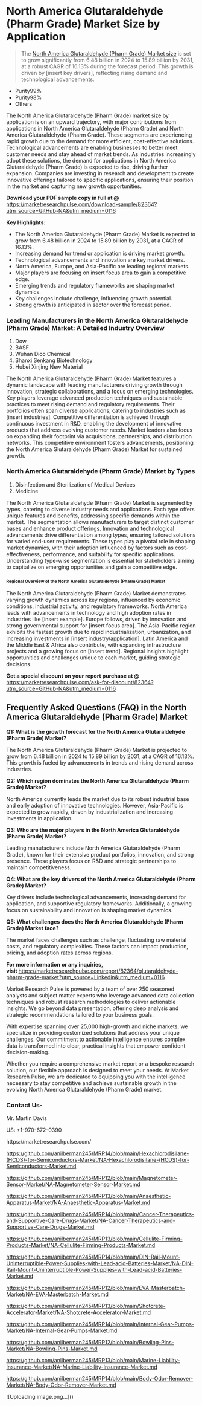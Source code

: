 <h1>North America Glutaraldehyde (Pharm Grade) Market&nbsp;Size by Application</h1><blockquote><p>The <a href="https://marketresearchpulse.com/download-sample/82364?utm_source=GitHub-NA&amp;utm_medium=0116">North America Glutaraldehyde (Pharm Grade) Market size</a> is set to grow significantly from 6.48 billion in 2024 to 15.89 billion by 2031, at a robust CAGR of 16.13% during the forecast period. This growth is driven by [insert key drivers], reflecting rising demand and technological advancements.</p></blockquote><ul><li>Purity99%<li> Purity98%<li> Others</li></ul><p>The North America Glutaraldehyde (Pharm Grade) market size by application is on an upward trajectory, with major contributions from applications in North America Glutaraldehyde (Pharm Grade) and North America Glutaraldehyde (Pharm Grade). These segments are experiencing rapid growth due to the demand for more efficient, cost-effective solutions. Technological advancements are enabling businesses to better meet customer needs and stay ahead of market trends. As industries increasingly adopt these solutions, the demand for applications in North America Glutaraldehyde (Pharm Grade) is expected to rise, driving further expansion. Companies are investing in research and development to create innovative offerings tailored to specific applications, ensuring their position in the market and capturing new growth opportunities.</p><p><strong>Download your PDF sample copy in full at @ </strong><a href="https://marketresearchpulse.com/download-sample/82364?utm_source=GitHub-NA&amp;utm_medium=0116">https://marketresearchpulse.com/download-sample/82364?utm_source=GitHub-NA&amp;utm_medium=0116</a></p><p><strong>Key Highlights: </strong></p><ul><li>The North America Glutaraldehyde (Pharm Grade) Market is expected to grow from 6.48 billion in 2024 to 15.89 billion by 2031, at a CAGR of 16.13%.</li><li>Increasing demand for trend or application is driving market growth.</li><li>Technological advancements and innovation are key market drivers.</li><li>North America, Europe, and Asia-Pacific are leading regional markets.</li><li>Major players are focusing on insert focus area to gain a competitive edge.</li><li>Emerging trends and regulatory frameworks are shaping market dynamics.</li><li>Key challenges include challenge, influencing growth potential.</li><li>Strong growth is anticipated in sector over the forecast period.</li></ul><h3>Leading Manufacturers in the North America Glutaraldehyde (Pharm Grade) Market: A Detailed Industry Overview</h3><ol><li>Dow</li><li>BASF</li><li>Wuhan Dico Chemical</li><li>Shanxi Senkang Biotechnology</li><li>Hubei Xinjing New Material</li></ol><div class="flex max-w-full flex-col flex-grow"><div class="min-h-8 text-message flex w-full flex-col items-end gap-2 whitespace-normal break-words [.text-message+&amp;]:mt-5" dir="auto" data-message-author-role="assistant" data-message-id="fd8432e4-4910-450d-b182-61b7bfb0a01f" data-message-model-slug="gpt-4o"><div class="flex w-full flex-col gap-1 empty:hidden first:pt-[3px]"><div class="markdown prose w-full break-words dark:prose-invert light"><p>The North America Glutaraldehyde (Pharm Grade) Market features a dynamic landscape with leading manufacturers driving growth through innovation, strategic collaborations, and a focus on emerging technologies. Key players leverage advanced production techniques and sustainable practices to meet rising demand and regulatory requirements. Their portfolios often span diverse applications, catering to industries such as [insert industries]. Competitive differentiation is achieved through continuous investment in R&amp;D, enabling the development of innovative products that address evolving customer needs. Market leaders also focus on expanding their footprint via acquisitions, partnerships, and distribution networks. This competitive environment fosters advancements, positioning the North America Glutaraldehyde (Pharm Grade) Market for sustained growth.</p></div></div></div></div><h3>North America Glutaraldehyde (Pharm Grade) Market by Types</h3><ol><li>Disinfection and Sterilization of Medical Devices<li> Medicine</li></ol><div class="flex max-w-full flex-col flex-grow"><div class="min-h-8 text-message flex w-full flex-col items-end gap-2 whitespace-normal break-words [.text-message+&amp;]:mt-5" dir="auto" data-message-author-role="assistant" data-message-id="084470be-0bb7-4664-bddf-5156b4f41249" data-message-model-slug="gpt-4o-mini"><div class="flex w-full flex-col gap-1 empty:hidden first:pt-[3px]"><div class="markdown prose w-full break-words dark:prose-invert light"><p>The North America Glutaraldehyde (Pharm Grade) Market is segmented by types, catering to diverse industry needs and applications. Each type offers unique features and benefits, addressing specific demands within the market. The segmentation allows manufacturers to target distinct customer bases and enhance product offerings. Innovation and technological advancements drive differentiation among types, ensuring tailored solutions for varied end-user requirements. These types play a pivotal role in shaping market dynamics, with their adoption influenced by factors such as cost-effectiveness, performance, and suitability for specific applications. Understanding type-wise segmentation is essential for stakeholders aiming to capitalize on emerging opportunities and gain a competitive edge.</p></div></div></div></div><h3><span style="font-size: 11px;">Regional Overview of the North America Glutaraldehyde (Pharm Grade) Market</span></h3><div class="flex max-w-full flex-col flex-grow"><div class="min-h-8 text-message flex w-full flex-col items-end gap-2 whitespace-normal break-words [.text-message+&amp;]:mt-5" dir="auto" data-message-author-role="assistant" data-message-id="e9038762-ce64-4e30-91c9-9bd413514231" data-message-model-slug="gpt-4o-mini"><div class="flex w-full flex-col gap-1 empty:hidden first:pt-[3px]"><div class="markdown prose w-full break-words dark:prose-invert light"><p>The North America Glutaraldehyde (Pharm Grade) Market demonstrates varying growth dynamics across key regions, influenced by economic conditions, industrial activity, and regulatory frameworks. North America leads with advancements in technology and high adoption rates in industries like [insert example]. Europe follows, driven by innovation and strong governmental support for [insert focus area]. The Asia-Pacific region exhibits the fastest growth due to rapid industrialization, urbanization, and increasing investments in [insert industry/application]. Latin America and the Middle East &amp; Africa also contribute, with expanding infrastructure projects and a growing focus on [insert trend]. Regional insights highlight opportunities and challenges unique to each market, guiding strategic decisions.</p></div></div></div></div><p><strong>Get a special discount on your report purchase at @ </strong><a href="https://marketresearchpulse.com/ask-for-discount/82364?utm_source=GitHub-NA&amp;utm_medium=0116">https://marketresearchpulse.com/ask-for-discount/82364?utm_source=GitHub-NA&amp;utm_medium=0116</a></p><h2>Frequently Asked Questions (FAQ) in the North America Glutaraldehyde (Pharm Grade) Market</h2><p><strong>Q1: What is the growth forecast for the North America Glutaraldehyde (Pharm Grade) Market?</strong></p><p>The North America Glutaraldehyde (Pharm Grade) Market is projected to grow from 6.48 billion in 2024 to 15.89 billion by 2031, at a CAGR of 16.13%. This growth is fueled by advancements in trends and rising demand across industries.</p><p><strong>Q2: Which region dominates the North America Glutaraldehyde (Pharm Grade) Market?</strong></p><p>North America currently leads the market due to its robust industrial base and early adoption of innovative technologies. However, Asia-Pacific is expected to grow rapidly, driven by industrialization and increasing investments in application.</p><p><strong>Q3: Who are the major players in the North America Glutaraldehyde (Pharm Grade) Market?</strong></p><p>Leading manufacturers include North America Glutaraldehyde (Pharm Grade), known for their extensive product portfolios, innovation, and strong presence. These players focus on R&amp;D and strategic partnerships to maintain competitiveness.</p><p><strong>Q4: What are the key drivers of the North America Glutaraldehyde (Pharm Grade) Market?</strong></p><p>Key drivers include technological advancements, increasing demand for application, and supportive regulatory frameworks. Additionally, a growing focus on sustainability and innovation is shaping market dynamics.</p><p><strong>Q5: What challenges does the North America Glutaraldehyde (Pharm Grade) Market face?</strong></p><p>The market faces challenges such as challenge, fluctuating raw material costs, and regulatory complexities. These factors can impact production, pricing, and adoption rates across regions.</p><p><strong>For more information or any inquiries, visit&nbsp;</strong><a href="https://marketresearchpulse.com/report/82364/glutaraldehyde-pharm-grade-market?utm_source=Linkedin&utm_medium=0116">https://marketresearchpulse.com/report/82364/glutaraldehyde-pharm-grade-market?utm_source=Linkedin&utm_medium=0116</a></p><p>Market Research Pulse is powered by a team of over 250 seasoned analysts and subject matter experts who leverage advanced data collection techniques and robust research methodologies to deliver actionable insights. We go beyond data presentation, offering deep analysis and strategic recommendations tailored to your business goals.</p><p>With expertise spanning over 25,000 high-growth and niche markets, we specialize in providing customized solutions that address your unique challenges. Our commitment to actionable intelligence ensures complex data is transformed into clear, practical insights that empower confident decision-making.</p><p>Whether you require a comprehensive market report or a bespoke research solution, our flexible approach is designed to meet your needs. At Market Research Pulse, we are dedicated to equipping you with the intelligence necessary to stay competitive and achieve sustainable growth in the evolving North America Glutaraldehyde (Pharm Grade) market.</p><h3><strong>Contact Us-</strong></h3><p>Mr. Martin Davis</p><p>US: +1-970-672-0390</p><p>https://marketresearchpulse.com/</p><p><a href="https://github.com/anilberman245/MRP14/blob/main/Hexachlorodisilane-(HCDS)-for-Semiconductors-Market/NA-Hexachlorodisilane-(HCDS)-for-Semiconductors-Market.md">https://github.com/anilberman245/MRP14/blob/main/Hexachlorodisilane-(HCDS)-for-Semiconductors-Market/NA-Hexachlorodisilane-(HCDS)-for-Semiconductors-Market.md</a></p><p><a href="https://github.com/anilberman245/MRP12/blob/main/Magnetometer-Sensor-Market/NA-Magnetometer-Sensor-Market.md">https://github.com/anilberman245/MRP12/blob/main/Magnetometer-Sensor-Market/NA-Magnetometer-Sensor-Market.md</a></p><p><a href="https://github.com/anilberman245/MRP13/blob/main/Anaesthetic-Apparatus-Market/NA-Anaesthetic-Apparatus-Market.md">https://github.com/anilberman245/MRP13/blob/main/Anaesthetic-Apparatus-Market/NA-Anaesthetic-Apparatus-Market.md</a></p><p><a href="https://github.com/anilberman245/MRP14/blob/main/Cancer-Therapeutics-and-Supportive-Care-Drugs-Market/NA-Cancer-Therapeutics-and-Supportive-Care-Drugs-Market.md">https://github.com/anilberman245/MRP14/blob/main/Cancer-Therapeutics-and-Supportive-Care-Drugs-Market/NA-Cancer-Therapeutics-and-Supportive-Care-Drugs-Market.md</a></p><p><a href="https://github.com/anilberman245/MRP13/blob/main/Cellulite-Firming-Products-Market/NA-Cellulite-Firming-Products-Market.md">https://github.com/anilberman245/MRP13/blob/main/Cellulite-Firming-Products-Market/NA-Cellulite-Firming-Products-Market.md</a></p><p><a href="https://github.com/anilberman245/MRP14/blob/main/DIN-Rail-Mount-Uninterruptible-Power-Supplies-with-Lead-acid-Batteries-Market/NA-DIN-Rail-Mount-Uninterruptible-Power-Supplies-with-Lead-acid-Batteries-Market.md">https://github.com/anilberman245/MRP14/blob/main/DIN-Rail-Mount-Uninterruptible-Power-Supplies-with-Lead-acid-Batteries-Market/NA-DIN-Rail-Mount-Uninterruptible-Power-Supplies-with-Lead-acid-Batteries-Market.md</a></p><p><a href="https://github.com/anilberman245/MRP12/blob/main/EVA-Masterbatch-Market/NA-EVA-Masterbatch-Market.md">https://github.com/anilberman245/MRP12/blob/main/EVA-Masterbatch-Market/NA-EVA-Masterbatch-Market.md</a></p><p><a href="https://github.com/anilberman245/MRP13/blob/main/Shotcrete-Accelerator-Market/NA-Shotcrete-Accelerator-Market.md">https://github.com/anilberman245/MRP13/blob/main/Shotcrete-Accelerator-Market/NA-Shotcrete-Accelerator-Market.md</a></p><p><a href="https://github.com/anilberman245/MRP14/blob/main/Internal-Gear-Pumps-Market/NA-Internal-Gear-Pumps-Market.md">https://github.com/anilberman245/MRP14/blob/main/Internal-Gear-Pumps-Market/NA-Internal-Gear-Pumps-Market.md</a></p><p><a href="https://github.com/anilberman245/MRP12/blob/main/Bowling-Pins-Market/NA-Bowling-Pins-Market.md">https://github.com/anilberman245/MRP12/blob/main/Bowling-Pins-Market/NA-Bowling-Pins-Market.md</a></p><p><a href="https://github.com/anilberman245/MRP13/blob/main/Marine-Liability-Insurance-Market/NA-Marine-Liability-Insurance-Market.md">https://github.com/anilberman245/MRP13/blob/main/Marine-Liability-Insurance-Market/NA-Marine-Liability-Insurance-Market.md</a></p><p><a href="https://github.com/anilberman245/MRP14/blob/main/Body-Odor-Remover-Market/NA-Body-Odor-Remover-Market.md">https://github.com/anilberman245/MRP14/blob/main/Body-Odor-Remover-Market/NA-Body-Odor-Remover-Market.md</a></p>
![Uploading image.png…]()
